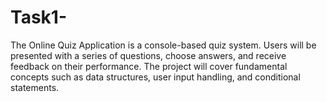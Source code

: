 # Task1-
The Online Quiz Application is a console-based quiz system. Users will be presented with a series  of questions, choose answers, and receive feedback on their performance. The project will cover  fundamental concepts such as data structures, user input handling, and conditional statements.
